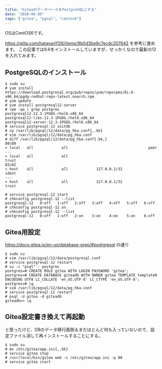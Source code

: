 ```yaml
---
title: "GiteaのデータベースをPostgreSQLにする"
date: "2020-06-08"
tags: ["gitea", "pgsql", "centos6"]
---
```


OSはCentOS6です。

https://qiita.com/hatayan1126/items/9b0d3be9c7ecdc207642 を参考に進めます。
この記事では9.6をインストールしていますが、せっかくなので最新の12を入れてみます。

## PostgreSQLのインストール
```
$ sudo su
# yum install https://download.postgresql.org/pub/repos/yum/reporpms/EL-6-x86_64/pgdg-redhat-repo-latest.noarch.rpm
# yum update
# yum install postgresql12-server
# rpm -qa | grep postgres
postgresql12-12.3-1PGDG.rhel6.x86_64
postgresql12-libs-12.3-1PGDG.rhel6.x86_64
postgresql12-server-12.3-1PGDG.rhel6.x86_64
# service postgresql-12 initdb
# cp /var/lib/pgsql/12/data/pg_hba.conf{,.bk}
# vim /var/lib/pgsql/12/data/pg_hba.conf
# diff /var/lib/pgsql/12/data/pg_hba.conf{.bk,}
80c80
< local   all             all                                     peer
---
> local   all             all                                     trust
82c82
< host    all             all             127.0.0.1/32            ident
---
> host    all             all             127.0.0.1/32            trust

# service postgresql-12 start
# chkconfig postgresql-12 --list
postgresql-12   0:off   1:off   2:off   3:off   4:off   5:off   6:off
# chkconfig postgresql-12 on
# chkconfig postgresql-12 --list
postgresql-12   0:off   1:off   2:on    3:on    4:on    5:on    6:off
```

## Gitea用設定
https://docs.gitea.io/en-us/database-prep/#postgresql の通り
```
$ sudo su
# vim /var/lib/pgsql/12/data/postgresql.conf
# service postgresql-12 restart
# su -c "psql" - postgres
postgres=# CREATE ROLE gitea WITH LOGIN PASSWORD 'gitea';
postgres=# CREATE DATABASE giteadb WITH OWNER gitea TEMPLATE template0 ENCODING UTF8 LC_COLLATE 'en_US.UTF-8' LC_CTYPE 'en_US.UTF-8';
postgres=# \q
# vim /var/lib/pgsql/12/data/pg_hba.conf
# service postgresql-12 restart
# psql -U gitea -d giteadb
giteadb=> \q
```

## Gitea設定書き換えて再起動
と思ったけど、DBのデータ移行面倒＆まだほとんど何も入っていないので、設定ファイル消して再インストールすることにする。
```
$ sudo su
# mv /etc/gitea/app.ini{,.bk}
# service gitea stop
# /usr/local/bin/gitea web -c /etc/gitea/app.ini -p 80
# service gitea start
```
